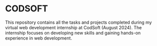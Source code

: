 # CODSOFT
This repository contains all the tasks and projects completed during my virtual web development internship at CodSoft (August 2024). The internship focuses on developing new skills and gaining hands-on experience in web development.

